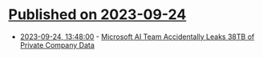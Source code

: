 # [Published on 2023-09-24](index.md)

* [2023-09-24, 13:48:00](https://soylentnews.org/article.pl?sid=23/09/23/189224&from=rss) - [Microsoft AI Team Accidentally Leaks 38TB of Private Company Data](https://soylentnews.org/article.pl?sid=23/09/23/189224&from=rss)
